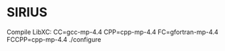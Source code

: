 SIRIUS
======


Compile LibXC:
CC=gcc-mp-4.4 CPP=cpp-mp-4.4 FC=gfortran-mp-4.4 FCCPP=cpp-mp-4.4 ./configure
